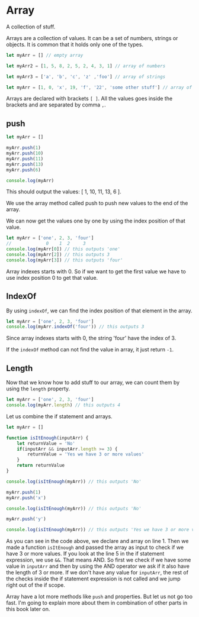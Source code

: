 # Array

A collection of stuff.

Arrays are a collection of values. It can be a set of numbers, strings or objects. It is common that it holds only one of the types.

```javascript
let myArr = [] // empty array

let myArr2 = [1, 5, 8, 2, 5, 2, 4, 3, 1] // array of numbers

let myArr3 = ['a', 'b', 'c', 'z' ,'foo'] // array of strings

let myArr = [1, 0, 'x', 19, 'f', '22', 'some other stuff'] // array of mixed values
```

Arrays are declared with brackets `[ ]`. All the values goes inside the brackets and are separated by comma `,`.

## push

```javascript
let myArr = []

myArr.push(1)
myArr.push(10)
myArr.push(11)
myArr.push(13)
myArr.push(6)

console.log(myArr)
```

This should output the values: [ 1, 10, 11, 13, 6 ].

We use the array method called push to push new values to the end of the array.

We can now get the values one by one by using the index position of that value.

```javascript
let myArr = ['one', 2, 3, 'four']
//             0    1  2     3
console.log(myArr[0]) // this outputs 'one'
console.log(myArr[2]) // this outputs 3
console.log(myArr[3]) // this outputs 'four'
```

Array indexes starts with 0. So if we want to get the first value we have to use index position 0 to get that value.

## IndexOf

By using `indexOf`, we can find the index position of that element in the array.

```javascript
let myArr = ['one', 2, 3, 'four']
console.log(myArr.indexOf('four')) // this outputs 3
```

Since array indexes starts with 0, the string 'four' have the index of 3.

If the `indexOf` method can not find the value in array, it just return `-1`.

## Length

Now that we know how to add stuff to our array, we can count them by using the `length` property.

```javascript
let myArr = ['one', 2, 3, 'four']
console.log(myArr.length) // this outputs 4
```

Let us combine the if statement and arrays.

```javascript
let myArr = []

function isItEnough(inputArr) {
    let returnValue = 'No'
    if(inputArr && inputArr.length >= 3) {
        returnValue = 'Yes we have 3 or more values'
    }
    return returnValue
}

console.log(isItEnough(myArr)) // this outputs 'No'

myArr.push(1)
myArr.push('x')

console.log(isItEnough(myArr)) // this outputs 'No'

myArr.push('y')

console.log(isItEnough(myArr)) // this outputs 'Yes we have 3 or more values'
```

As you can see in the code above, we declare and array on line 1. Then we made a function `isItEnough` and passed the array as input to check if we have  3 or more values. If you look at the line 5 in the if statement expression, we use `&&`. That means AND. So first we check if we have some value in `inputArr` and then by using the AND operator we ask if it also have the length of 3 or more. If we don't have any value for `inputArr`, the rest of the checks inside the if statement expression is not called and we jump right out of the if scope.

Array have a lot more methods like `push` and properties. But let us not go too fast. I'm going to explain more about them in combination of other parts in this book later on.

